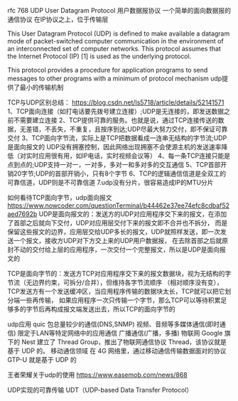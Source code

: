 rfc 768
UDP   User Datagram Protocol  用户数据报协议
   一个简单的面向数据报的通信协议
   在IP协议之上，位于传输层

This User Datagram  Protocol  (UDP)  is  defined  to  make  available  a
datagram   mode  of  packet-switched   computer   communication  in  the
environment  of  an  interconnected  set  of  computer  networks.   This
protocol  assumes  that the Internet  Protocol  (IP)  [1] is used as the
underlying protocol.

This protocol  provides  a procedure  for application  programs  to send
messages  to other programs  with a minimum  of protocol mechanism    udp提供了最小的传输机制


TCP与UDP区别总结：   https://blog.csdn.net/ls5718/article/details/52141571
1、TCP面向连接（如打电话要先拨号建立连接）;UDP是无连接的，即发送数据之前不需要建立连接
2、TCP提供可靠的服务。也就是说，通过TCP连接传送的数据，无差错，不丢失，不重复，且按序到达;UDP尽最大努力交付，即不保证可靠交付
3、TCP面向字节流，实际上是TCP把数据看成一连串无结构的字节流;UDP是面向报文的 
UDP没有拥塞控制，因此网络出现拥塞不会使源主机的发送速率降低（对实时应用很有用，如IP电话，实时视频会议等）
4、每一条TCP连接只能是点到点的;UDP支持一对一，一对多，多对一和多对多的交互通信
5、TCP首部开销20字节;UDP的首部开销小，只有8个字节
6、TCP的逻辑通信信道是全双工的可靠信道，UDP则是不可靠信道
7.udp没有分片，很容易造成IP的MTU分片


如何看待TCP面向字节，udp面向报文    https://www.nowcoder.com/questionTerminal/b44462e37ee74efc8cdbaf52aed7692b
UDP是面向报文的：发送方的UDP对应用程序交下来的报文，在添加了首部之后就向下交付，UDP对应用层交付下来的报文即不合并也不拆分，
而是保留这些报文的边界，应用层交给UDP多长的报文，UDP就照样发送，即一次发送一个报文，接收方UDP对下方交上来的UDP用户数据报，
在去除首部之后就原封不动的交付给上层的应用程序，一次交付一个完整报文，所以是UDP是面向报文的

TCP是面向字节的：发送方TCP对应用程序交下来的报文数据块，视为无结构的字节流（无边界约束，可拆分/合并），但维持各字节流顺序
（相对顺序没有变），TCP发送方有一个发送缓冲区，当应用程序传输的数据块太长，TCP就可以把它划分端一些再传输，
如果应用程序一次只传输一个字节，那么TCP可以等待积累足够多的字节后再构成报文端发送出去，所以TCP的面向字节的


udp应用
quic
包总量较少的通信(DNS,SNMP)
视频、音频等多媒体通信(即时通信)
限定于LAN等特定网络中的应用通信
广播通信(广播，多播)
物联网   Google 旗下的 Nest 建立了 Thread Group，推出了物联网通信协议 Thread，该协议就是基于 UDP 的。
移动通信领域 在 4G 网络里，通过移动通信传输数据面对的协议 GTP-U 就是基于 UDP 的


王者荣耀关于udp的使用
https://www.easemob.com/news/868

UDP实现的可靠传输
UDT（UDP-based Data Transfer Protocol）